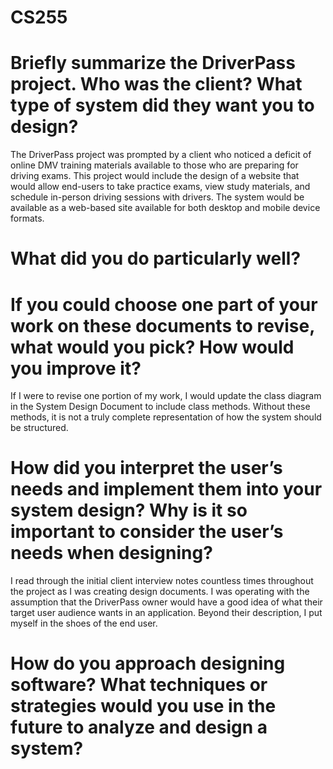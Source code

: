 # CS255

# Briefly summarize the DriverPass project. Who was the client? What type of system did they want you to design?
The DriverPass project was prompted by a client who noticed a deficit of online DMV training materials available to those who are preparing for driving exams. This project would include the design of a website that would allow end-users to take practice exams, view study materials, and schedule in-person driving sessions with drivers. The system would be available as a web-based site available for both desktop and mobile device formats.

# What did you do particularly well?

# If you could choose one part of your work on these documents to revise, what would you pick? How would you improve it?
If I were to revise one portion of my work, I would update the class diagram in the System Design Document to include class methods. Without these methods, it is not a truly complete representation of how the system should be structured.

# How did you interpret the user’s needs and implement them into your system design? Why is it so important to consider the user’s needs when designing?
I read through the initial client interview notes countless times throughout the project as I was creating design documents. I was operating with the assumption that the DriverPass owner would have a good idea of what their target user audience wants in an application. Beyond their description, I put myself in the shoes of the end user.

# How do you approach designing software? What techniques or strategies would you use in the future to analyze and design a system?
